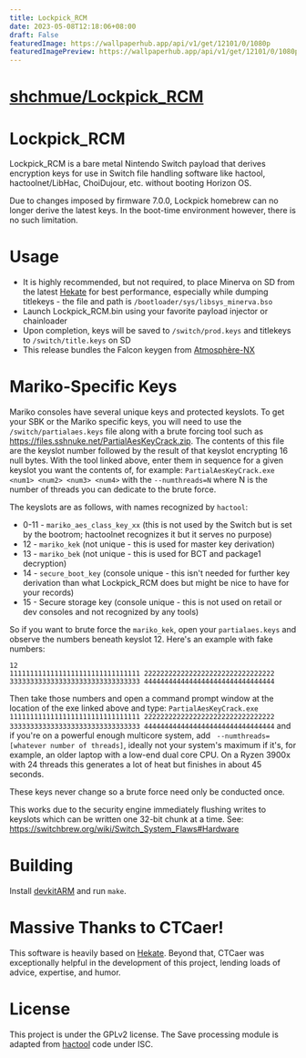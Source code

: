 ```yaml
---
title: Lockpick_RCM
date: 2023-05-08T12:18:06+08:00
draft: False
featuredImage: https://wallpaperhub.app/api/v1/get/12101/0/1080p
featuredImagePreview: https://wallpaperhub.app/api/v1/get/12101/0/1080p
---
```


# [shchmue/Lockpick_RCM](https://github.com/shchmue/Lockpick_RCM)

Lockpick_RCM
=
Lockpick_RCM is a bare metal Nintendo Switch payload that derives encryption keys for use in Switch file handling software like hactool, hactoolnet/LibHac, ChoiDujour, etc. without booting Horizon OS.

Due to changes imposed by firmware 7.0.0, Lockpick homebrew can no longer derive the latest keys. In the boot-time environment however, there is no such limitation.

Usage
=
* It is highly recommended, but not required, to place Minerva on SD from the latest [Hekate](https://github.com/CTCaer/hekate/releases) for best performance, especially while dumping titlekeys - the file and path is `/bootloader/sys/libsys_minerva.bso`
* Launch Lockpick_RCM.bin using your favorite payload injector or chainloader
* Upon completion, keys will be saved to `/switch/prod.keys` and titlekeys to `/switch/title.keys` on SD
* This release bundles the Falcon keygen from [Atmosphère-NX](https://github.com/Atmosphere-NX/Atmosphere)

Mariko-Specific Keys
=
Mariko consoles have several unique keys and protected keyslots. To get your SBK or the Mariko specific keys, you will need to use the `/switch/partialaes.keys` file along with a brute forcing tool such as <https://files.sshnuke.net/PartialAesKeyCrack.zip>. The contents of this file are the keyslot number followed by the result of that keyslot encrypting 16 null bytes. With the tool linked above, enter them in sequence for a given keyslot you want the contents of, for example: `PartialAesKeyCrack.exe <num1> <num2> <num3> <num4>` with the `--numthreads=N` where N is the number of threads you can dedicate to the brute force.

The keyslots are as follows, with names recognized by `hactool`:
* 0-11 - `mariko_aes_class_key_xx` (this is not used by the Switch but is set by the bootrom; hactoolnet recognizes it but it serves no purpose)
* 12 - `mariko_kek` (not unique - this is used for master key derivation)
* 13 - `mariko_bek` (not unique - this is used for BCT and package1 decryption)
* 14 - `secure_boot_key` (console unique - this isn't needed for further key derivation than what Lockpick_RCM does but might be nice to have for your records)
* 15 - Secure storage key (console unique - this is not used on retail or dev consoles and not recognized by any tools)

So if you want to brute force the `mariko_kek`, open your `partialaes.keys` and observe the numbers beneath keyslot 12. Here's an example with fake numbers:
```
12
11111111111111111111111111111111 22222222222222222222222222222222 33333333333333333333333333333333 44444444444444444444444444444444
```
Then take those numbers and open a command prompt window at the location of the exe linked above and type:
`PartialAesKeyCrack.exe 11111111111111111111111111111111 22222222222222222222222222222222 33333333333333333333333333333333 44444444444444444444444444444444` and if you're on a powerful enough multicore system, add ` --numthreads=[whatever number of threads]`, ideally not your system's maximum if it's, for example, an older laptop with a low-end dual core CPU. On a Ryzen 3900x with 24 threads this generates a lot of heat but finishes in about 45 seconds.

These keys never change so a brute force need only be conducted once.

This works due to the security engine immediately flushing writes to keyslots which can be written one 32-bit chunk at a time. See: <https://switchbrew.org/wiki/Switch_System_Flaws#Hardware>

Building
=
Install [devkitARM](https://devkitpro.org/) and run `make`.

Massive Thanks to CTCaer!
=
This software is heavily based on [Hekate](https://github.com/CTCaer/hekate). Beyond that, CTCaer was exceptionally helpful in the development of this project, lending loads of advice, expertise, and humor.

License
=
This project is under the GPLv2 license. The Save processing module is adapted from [hactool](https://github.com/SciresM/hactool) code under ISC.